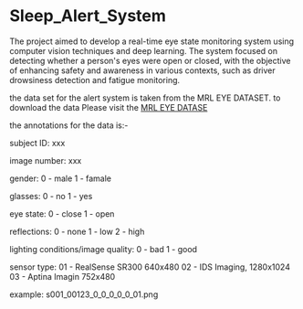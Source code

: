 # Sleep_Alert_System
The project aimed to develop a real-time eye state monitoring system using computer vision techniques and deep learning. The system focused on detecting whether a person's eyes were open or closed, with the objective of enhancing safety and awareness in various contexts, such as driver drowsiness detection and fatigue monitoring.

the data set for the alert system is taken from the MRL EYE DATASET.
to download the data Please visit the [MRL EYE DATASE](http://mrl.cs.vsb.cz/data/eyedataset/mrlEyes_2018_01.zip)

the annotations for the data is:-

subject ID:
xxx

image number:
xxx

gender:
0 - male
1 - famale

glasses:
0 - no
1 - yes

eye state:
0 - close
1 - open

reflections:
0 - none
1 - low
2 - high

lighting conditions/image quality:
0 - bad
1 - good

sensor type:
01 - RealSense SR300 640x480
02 - IDS Imaging, 1280x1024
03 - Aptina Imagin 752x480

example:
s001_00123_0_0_0_0_0_01.png





